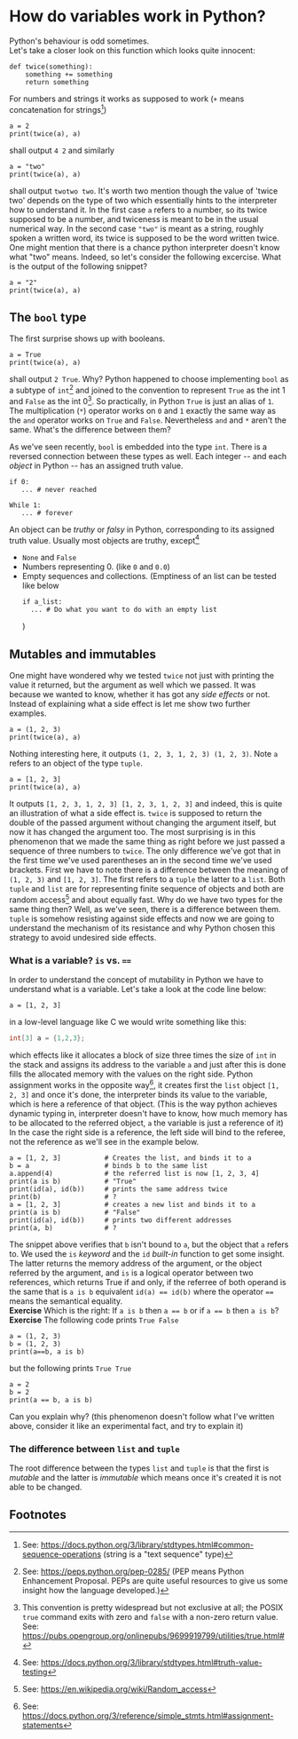 # How do variables work in Python?

Python's behaviour is odd sometimes.  
Let's take a closer look on this function which looks quite innocent:
```python3
def twice(something):
    something += something
    return something
```

For numbers and strings it works as supposed to work (`+` means concatenation for strings[^1])
```python3
a = 2
print(twice(a), a)
```
shall output `4 2` and similarly
```python3
a = "two"
print(twice(a), a)
```
shall output `twotwo two`. It's worth two mention though the value of 'twice two' depends on the type of two which essentially hints to the interpreter how to understand it. In the first case `a` refers to a number, so its twice supposed to be a number, and twiceness is meant to be in the usual numerical way. In the second case `"two"` is meant as a string, roughly spoken a written word, its twice is supposed to be the word written twice. One might mention that there is a chance python interpreter doesn't know what "two" means. Indeed, so let's consider the following excercise. What is the output of the following snippet?
```python3
a = "2"
print(twice(a), a)
```

## The `bool` type

The first surprise shows up with booleans.
```python3
a = True
print(twice(a), a)
```
shall output `2 True`. Why? Python happened to choose implementing `bool` as a subtype of `int`[^2] and joined to the convention to represent `True` as the int 1 and `False` as the int 0[^3]. So practically, in Python `True` is just an alias of `1`. The multiplication (`*`) operator works on `0` and `1` exactly the same way as the `and` operator works on `True` and `False`. Nevertheless `and` and `*` aren't the same. What's the difference between them?

As we've seen recently, `bool` is embedded into the type `int`. There is a reversed connection between these types as well. Each integer -- and each _object_ in Python -- has an assigned truth value.
```python3
if 0:
   ... # never reached

While 1:
   ... # forever
```

An object can be _truthy_ or _falsy_ in Python, corresponding to its assigned truth value. Usually most objects are truthy, except[^4]
* `None` and `False`
* Numbers representing 0. (like `0` and `0.0`)
* Empty sequences and collections. (Emptiness of an list can be tested like below
  ```python3
  if a_list:
    ... # Do what you want to do with an empty list 
  ```
  )

## Mutables and immutables

One might have wondered why we tested `twice` not just with printing the value it returned, but the argument as well which we passed. It was because we wanted to know, whether it has got any _side effects_ or not. Instead of explaining what a side effect is let me show two further examples.
```python3
a = (1, 2, 3)
print(twice(a), a)
```
Nothing interesting here, it outputs `(1, 2, 3, 1, 2, 3) (1, 2, 3)`. Note `a` refers to an object of the type `tuple`.
```python3
a = [1, 2, 3]
print(twice(a), a)
```
It outputs `[1, 2, 3, 1, 2, 3] [1, 2, 3, 1, 2, 3]` and indeed, this is quite an illustration of what a side effect is. `twice` is supposed to return the double of the passed argument without changing the argument itself, but now it has changed the argument too. The most surprising is in this phenomenon that we made the same thing as right before we just passed a sequence of three numbers to `twice`. The only difference we've got that in the first time we've used parentheses an in the second time we've used brackets. First we have to note there is a difference between the meaning of `(1, 2, 3)` and `[1, 2, 3]`. The first refers to a `tuple` the latter to a `list`. Both `tuple` and `list` are for representing finite sequence of objects and both are random access[^5] and about equally fast. Why do we have two types for the same thing then? Well, as we've seen, there is a difference between them. `tuple` is somehow resisting against side effects and now we are going to understand the mechanism of its resistance and why Python chosen this strategy to avoid undesired side effects.

### What is a variable? `is` vs. `==`

In order to understand the concept of mutability in Python we have to understand what is a variable. Let's take a look at the code line below:
```python3
a = [1, 2, 3]
```
in a low-level language like C we would write something like this:
```C
int[3] a = {1,2,3};
```
which effects like it allocates a block of size three times the size of `int` in the stack and assigns its address to the variable `a` and just after this is done fills the allocated memory with the values on the right side.
Python assignment works in the opposite way[^6], it creates first the `list` object `[1, 2, 3]` and once it's done, the interpreter binds its value to the variable, which is here a reference of that object. (This is the way python achieves dynamic typing in, interpreter doesn't have to know, how much memory has to be allocated to the referred object, `a` the variable is just a reference of it) In the case the right side is a reference, the left side will bind to the referee, not the reference as we'll see in the example below.
```python3
a = [1, 2, 3]           # Creates the list, and binds it to a
b = a                   # binds b to the same list
a.append(4)             # the referred list is now [1, 2, 3, 4]
print(a is b)           # "True"
print(id(a), id(b))     # prints the same address twice
print(b)                # ?
a = [1, 2, 3]           # creates a new list and binds it to a
print(a is b)           # "False"
print(id(a), id(b))     # prints two different addresses
print(a, b)             # ?
```
The snippet above verifies that `b` isn't bound to `a`, but the object that `a` refers to. We used the `is` _keyword_ and the `id` _built-in_ function to get some insight. The latter returns the memory address of the argument, or the object referred by the argument, and `is` is a logical operator between two references, which returns True if and only, if the referree of both operand is the same that is `a is b` equivalent `id(a) == id(b)` where the operator `==` means the semantical equality.  
**Exercise** Which is the right: If `a is b` then `a == b` or if `a == b` then `a is b`?  
**Exercise** The following code prints `True False`
```python3
a = (1, 2, 3)
b = (1, 2, 3)
print(a==b, a is b)
```
but the following prints `True True`
```
a = 2
b = 2
print(a == b, a is b)
```
Can you explain why? (this phenomenon doesn't follow what I've written above, consider it like an experimental fact, and try to explain it)

### The difference between `list` and `tuple`

The root difference between the types `list` and `tuple` is that the first is _mutable_ and the latter is _immutable_ which means once it's created it is not able to be changed.


## Footnotes
[^1]: See: https://docs.python.org/3/library/stdtypes.html#common-sequence-operations 
 (string is a "text sequence" type)
[^2]: See: https://peps.python.org/pep-0285/ (PEP means Python Enhancement Proposal. PEPs are quite useful resources to give us some insight how the language developed.)
[^3]: This convention is pretty widespread but not exclusive at all; the POSIX `true` command exits with zero and `false` with a non-zero return value.  
See: https://pubs.opengroup.org/onlinepubs/9699919799/utilities/true.html#
[^4]: See: https://docs.python.org/3/library/stdtypes.html#truth-value-testing
[^5]: See: https://en.wikipedia.org/wiki/Random_access
[^6]: See: https://docs.python.org/3/reference/simple_stmts.html#assignment-statements

